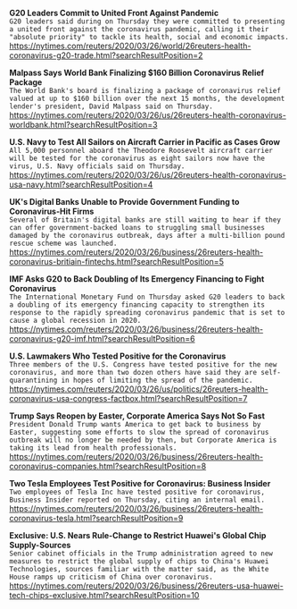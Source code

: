 **G20 Leaders Commit to United Front Against Pandemic**\
`G20 leaders said during on Thursday they were committed to presenting a united front against the coronavirus pandemic, calling it their "absolute priority" to tackle its health, social and economic impacts.`\
https://nytimes.com/reuters/2020/03/26/world/26reuters-health-coronavirus-g20-trade.html?searchResultPosition=2

**Malpass Says World Bank Finalizing $160 Billion Coronavirus Relief Package**\
`The World Bank's board is finalizing a package of coronavirus relief valued at up to $160 billion over the next 15 months, the development lender's president, David Malpass said on Thursday.`\
https://nytimes.com/reuters/2020/03/26/us/26reuters-health-coronavirus-worldbank.html?searchResultPosition=3

**U.S. Navy to Test All Sailors on Aircraft Carrier in Pacific as Cases Grow**\
`All 5,000 personnel aboard the Theodore Roosevelt aircraft carrier will be tested for the coronavirus as eight sailors now have the virus, U.S. Navy officials said on Thursday.`\
https://nytimes.com/reuters/2020/03/26/us/26reuters-health-coronavirus-usa-navy.html?searchResultPosition=4

**UK's Digital Banks Unable to Provide Government Funding to Coronavirus-Hit Firms**\
`Several of Britain's digital banks are still waiting to hear if they can offer government-backed loans to struggling small businesses damaged by the coronavirus outbreak, days after a multi-billion pound rescue scheme was launched.`\
https://nytimes.com/reuters/2020/03/26/business/26reuters-health-coronavirus-britiain-fintechs.html?searchResultPosition=5

**IMF Asks G20 to Back Doubling of Its Emergency Financing to Fight Coronavirus**\
`The International Monetary Fund on Thursday asked G20 leaders to back a doubling of its emergency financing capacity to strengthen its response to the rapidly spreading coronavirus pandemic that is set to cause a global recession in 2020.`\
https://nytimes.com/reuters/2020/03/26/business/26reuters-health-coronavirus-g20-imf.html?searchResultPosition=6

**U.S. Lawmakers Who Tested Positive for the Coronavirus**\
`Three members of the U.S. Congress have tested positive for the new coronavirus, and more than two dozen others have said they are self-quarantining in hopes of limiting the spread of the pandemic.`\
https://nytimes.com/reuters/2020/03/26/us/politics/26reuters-health-coronavirus-usa-congress-factbox.html?searchResultPosition=7

**Trump Says Reopen by Easter, Corporate America Says Not So Fast**\
`President Donald Trump wants America to get back to business by Easter, suggesting some efforts to slow the spread of coronavirus outbreak will no longer be needed by then, but Corporate America is taking its lead from health professionals.`\
https://nytimes.com/reuters/2020/03/26/business/26reuters-health-coronavirus-companies.html?searchResultPosition=8

**Two Tesla Employees Test Positive for Coronavirus: Business Insider**\
`Two employees of Tesla Inc have tested positive for coronavirus, Business Insider reported on Thursday, citing an internal email.`\
https://nytimes.com/reuters/2020/03/26/business/26reuters-health-coronavirus-tesla.html?searchResultPosition=9

**Exclusive: U.S. Nears Rule-Change to Restrict Huawei's Global Chip Supply-Sources**\
`Senior cabinet officials in the Trump administration agreed to new measures to restrict the global supply of chips to China's Huawei Technologies, sources familiar with the matter said, as the White House ramps up criticism of China over coronavirus.     `\
https://nytimes.com/reuters/2020/03/26/business/26reuters-usa-huawei-tech-chips-exclusive.html?searchResultPosition=10

